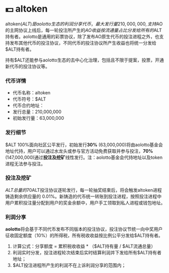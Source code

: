 # 💵 altoken

altoken($ALT)是aolotto生态的利润分享代币，最大发行量210,000,000, 支持$AO的主网协议上线后，每一轮投注所产生的$AO收益按流通量占比分发给所有的$ALT持有者。aolotto是通用的彩票协议，除了发布AO原生代币的投注进程之外，也支持发布其他代币的投注协议，不同代币的投注协议所产生收益也将统一分发给$ALT持有者。

持有$ALT还能参与aolotto生态的去中心化治理，包括且不限于提案，投票，开通新代币的投注协议等。

### 代币详情

* 代币名称：altoken
* 代币符号：$ALT
* 代币合约地址：
* 发行总量：210,000,000
* 初始发行量：63,000,000

### 发行细节

$ALT 100%面向社区公平发行，初始发行**30%** (63,000,000)将由aolotto基金会地址代持，用户可以通过水龙头或参与官方活动免费获取并参与投注，**70%**(147,000,000)通过**投注及挖矿**线性发行。注：aolotto基金会代持地址以及token进程无法参与投注。

### 投注及挖矿

$ALT总量的70%及147,000,000枚基于$ALT投注协议逐轮发行，每一轮抽奖结束后，将会触发altoken进程铸造剩余供应量的 0.01%。新铸造的代币统一转账到投注进程，按照投注进程中用户累积投注量分配到用户的奖金余额中，用户手工领取到私人进程或钱包地址。

### 利润分享

**aolotto**将会基于不同代币发布不同版本的投注协议，投注协议节统一向中奖用户征收固定额度（10%）的所得税，所有税收收益按比例公平分发给$ALT持有者。

1. 计算公式：分享额度 = 累积税收收益 \* （$ALT持有量 / $ALT流通总量）
2. 利润实时分发，投注进程轮次结束后实时结算利润并下发给所有$ALT持有者地址；
3. $ALT投注进程所产生的利润不在上诉利润分享的范围内；
